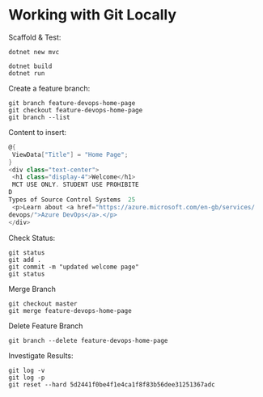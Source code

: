 # Working with Git Locally

Scaffold & Test:

```
dotnet new mvc

dotnet build
dotnet run
```

Create a feature branch:

```
git branch feature-devops-home-page
git checkout feature-devops-home-page
git branch --list
```

Content to insert:

```C#
@{
 ViewData["Title"] = "Home Page";
}
<div class="text-center">
 <h1 class="display-4">Welcome</h1>
 MCT USE ONLY. STUDENT USE PROHIBITE
D
Types of Source Control Systems  25
 <p>Learn about <a href="https://azure.microsoft.com/en-gb/services/
devops/">Azure DevOps</a>.</p>
</div>
```

Check Status:

```
git status
git add .
git commit -m "updated welcome page"
git status
```

Merge Branch

```
git checkout master
git merge feature-devops-home-page
```

Delete Feature Branch

```
git branch --delete feature-devops-home-page
```

Investigate Results:

```
git log -v
git log -p
git reset --hard 5d2441f0be4f1e4ca1f8f83b56dee31251367adc
```
